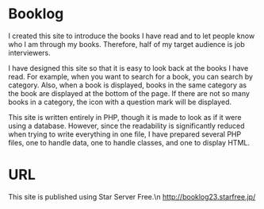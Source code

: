 # Booklog
I created this site to introduce the books I have read and to let people know who I am through my books. Therefore, half of my target audience is job interviewers.

I have designed this site so that it is easy to look back at the books I have read. For example, when you want to search for a book, you can search by category. Also, when a book is displayed, books in the same category as the book are displayed at the bottom of the page. If there are not so many books in a category, the icon with a question mark will be displayed.

This site is written entirely in PHP, though it is made to look as if it were using a database. However, since the readability is significantly reduced when trying to write everything in one file, I have prepared several PHP files, one to handle data, one to handle classes, and one to display HTML.

# URL
This site is published using Star Server Free.\n
http://booklog23.starfree.jp/
